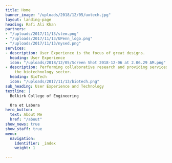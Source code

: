 ```yaml
---
title: Home
banner_image: "/uploads/2018/12/05/uxtech.jpg"
layout: landing-page
heading: Rafi Ali Khan
partners:
- "/uploads/2017/11/13/stem.png"
- "/uploads/2017/11/13/UPenn_logo.png"
- "/uploads/2017/11/13/nysed.png"
services:
- description: User Experience is the focus of great designs.
  heading: User Experience
  icon: "/uploads/2018/12/05/Screen Shot 2018-12-06 at 2.06.29 AM.png"
- description: Performing collaborative research and providing services to support
    the biotechnology sector.
  heading: BioTech
  icon: "/uploads/2017/11/13/biotech.png"
sub_heading: User Experience and Technology
textline: |
  Belkirk College of Engineering

  Ora et Labora
hero_button:
  text: About Me
  href: "/about"
show_news: true
show_staff: true
menu:
  navigation:
    identifier: _index
    weight: 1

---
```

